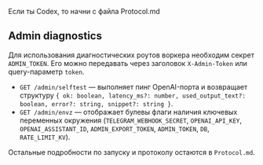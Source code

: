 Если ты Codex, то начни с файла Protocol.md

## Admin diagnostics

Для использования диагностических роутов воркера необходим секрет `ADMIN_TOKEN`.
Его можно передавать через заголовок `X-Admin-Token` или query-параметр `token`.

* `GET /admin/selftest` — выполняет пинг OpenAI-порта и возвращает структуру
  `{ ok: boolean, latency_ms?: number, used_output_text?: boolean, error?: string, snippet?: string }`.
* `GET /admin/envz` — отображает булевы флаги наличия ключевых переменных окружения
  (`TELEGRAM_WEBHOOK_SECRET`, `OPENAI_API_KEY`, `OPENAI_ASSISTANT_ID`, `ADMIN_EXPORT_TOKEN`, `ADMIN_TOKEN`, `DB`, `RATE_LIMIT_KV`).

Остальные подробности по запуску и протоколу остаются в `Protocol.md`.
